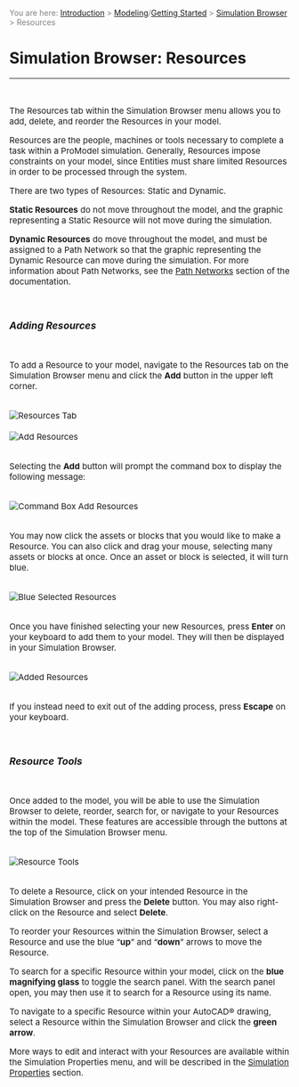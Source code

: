 ﻿<span style="color:grey">
<span style="font-size:14px">

You are here: [Introduction](/pmacad/help/topic?page=Help/Docs/PMADHelpHome.md) > [Modeling](/pmacad/help/topic?page=Help/Docs/Modeling/Modeling.md)/[Getting Started](/pmacad/help/topic?page=Help/Docs/GettingStarted/GettingStarted.md) > [Simulation Browser](/pmacad/help/topic?page=Help/Docs/Modeling/SimulationBrowser/Simulation_Browser.md) > Resources

</span>
</span></span>

# **Simulation Browser: Resources**
***  
<span style="font-size:15px">
<br>

The Resources tab within the Simulation Browser menu allows you to add, delete, and reorder the Resources in your model.  

Resources are the people, machines or tools necessary to complete a task within a ProModel simulation. 
Generally, Resources impose constraints on your model, since Entities must share limited Resources in order to be processed through the system. 

There are two types of Resources: Static and Dynamic.   

**Static Resources** do not move throughout the model, and the graphic representing a Static Resource will not move during the simulation. 
 
**Dynamic Resources** do move throughout the model, and must be assigned to a Path Network so that the graphic representing the Dynamic Resource can move during the simulation. 
For more information about Path Networks, see the [Path Networks](/pmacad/help/topic?page=Help/Docs/Modeling/SimulationBrowser/SB_Path_Networks/SB_Path_Networks.md) section of the documentation.

<br>

### _Adding Resources_
<br>

To add a Resource to your model, navigate to the Resources tab on the Simulation Browser menu and click the **Add** button in the upper left corner.

<br>

<img src="Resources_Tab.png" alt="Resources Tab">

<br>
<br>

<img src="Add_Resources.png" alt="Add Resources">

<br>
<br>

Selecting the **Add** button will prompt the command box to display the following message: 

<br>

<img src="CB_Add_Resources.png" alt="Command Box Add Resources">

<br>
<br>

You may now click the assets or blocks that you would like to make a Resource. 
You can also click and drag your mouse, selecting many assets or blocks at once. 
Once an asset or block is selected, it will turn blue. 

<br>

<img src="Blue_Selected_Resources.png" alt="Blue Selected Resources">

<br>
<br>

Once you have finished selecting your new Resources, press **Enter** on your keyboard to add them to your model. 
They will then be displayed in your Simulation Browser.

<br>

<img src="Added_Resources.png" alt="Added Resources">

<br>
<br>

If you instead need to exit out of the adding process, press **Escape** on your keyboard.

<br>

### _Resource Tools_ 
<br>

Once added to the model, you will be able to use the Simulation Browser to delete, reorder, search for, or navigate to your Resources within the model. 
These features are accessible through the buttons at the top of the Simulation Browser menu. 

<br>

<img src="Resource_Tools.png" alt="Resource Tools">

<br>
<br>

To delete a Resource, click on your intended Resource in the Simulation Browser and press the **Delete** button. 
You may also right-click on the Resource and select **Delete**.

To reorder your Resources within the Simulation Browser, select a Resource and use the blue “**up**” and “**down**” arrows to move the Resource. 

To search for a specific Resource within your model, click on the **blue magnifying glass** to toggle the search panel. 
With the search panel open, you may then use it to search for a Resource using its name.

To navigate to a specific Resource within your AutoCAD® drawing, select a Resource within the Simulation Browser and click the **green arrow**.

More ways to edit and interact with your Resources are available within the Simulation Properties menu, and will be described in the [Simulation Properties](/pmacad/help/topic?page=Help/Docs/Modeling/SimulationProperties/Simulation_Properties.md) section.

</span>
